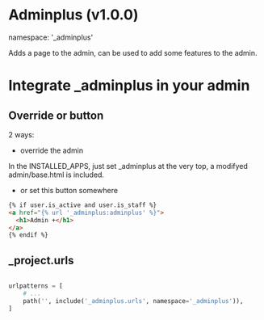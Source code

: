# Adminplus (v1.0.0)
namespace: '_adminplus'

Adds a page to the admin, can be used to add some features to the admin.

# Integrate _adminplus in your admin

## Override or button
2 ways:

- override the admin

In the INSTALLED_APPS, just set _adminplus at the very top, a modifyed admin/base.html is included.

- or set this button somewhere

```html
{% if user.is_active and user.is_staff %}
<a href="{% url '_adminplus:adminplus' %}">
  <h1>Admin +</h1>
</a>
{% endif %}
```

## _project.urls

```python

urlpatterns = [
    # ...
    path('', include('_adminplus.urls', namespace='_adminplus')),
]
```
